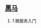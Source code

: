 ## [黑马](https://www.bilibili.com/video/BV1LQ4y127n4?spm_id_from=333.788.recommend_more_video.0&vd_source=95c95b2b45956217a529f886ca23dd35)

1. 1.微服务入门

